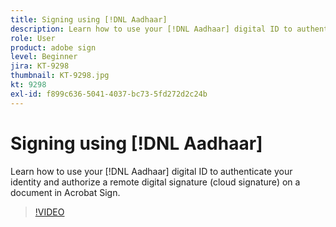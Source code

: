 ```yaml
---
title: Signing using [!DNL Aadhaar]
description: Learn how to use your [!DNL Aadhaar] digital ID to authenticate your identity and authorize a remote digital signature (cloud signature) on a document in Acrobat Sign
role: User
product: adobe sign
level: Beginner
jira: KT-9298
thumbnail: KT-9298.jpg
kt: 9298
exl-id: f899c636-5041-4037-bc73-5fd272d2c24b
---
```

# Signing using [!DNL Aadhaar]

Learn how to use your [!DNL Aadhaar] digital ID to authenticate your identity and authorize a remote digital signature (cloud signature) on a document in Acrobat Sign.

>[!VIDEO](https://video.tv.adobe.com/v/338362?quality=12&learn=on&hidetitle=true)
